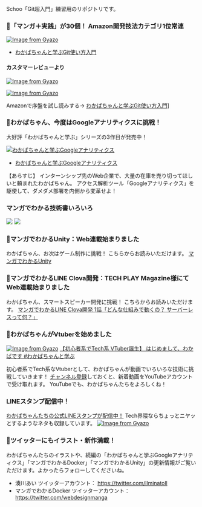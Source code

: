 Schoo「Git超入門」練習用のリポジトリです。

### 🌱「マンガ＋実践」が30個！ Amazon開発技法カテゴリ1位常連
<a href="https://amzn.to/2GgQCox">![Image from Gyazo](https://i.gyazo.com/0465458c28f3cd2b39774b75f7504b32.png)</a>

- <a href="https://amzn.to/2GgQCox">わかばちゃんと学ぶGit使い方入門</a>

#### カスタマーレビューより
<a href="https://amzn.to/2GgQCox">![Image from Gyazo](https://i.gyazo.com/3be55bf343bd016b8f4c46f04627a938.png)</a>

<a href="https://amzn.to/2GgQCox">![Image from Gyazo](https://i.gyazo.com/bbf1dc4c34ef81c866d941d8c25e7806.png)</a>

Amazonで序盤を試し読みする→ <a href="https://amzn.to/2GgQCox">わかばちゃんと学ぶGit使い方入門]</a>

### 🌱わかばちゃん、今度はGoogleアナリティクスに挑戦！
大好評「わかばちゃんと学ぶ」シリーズの3作目が発売中！

<a href="https://goo.gl/wU26Pp">![わかばちゃんと学ぶGoogleアナリティクス](https://gyazo.com/ea1c0aaeeb787405a7e5b032c51d09e8.png)</a>

- <a href="https://goo.gl/wU26Pp">わかばちゃんと学ぶGoogleアナリティクス</a>

 【あらすじ】 インターンシップ先のWeb企業で、大量の在庫を売り切ってほしいと頼まれたわかばちゃん。 アクセス解析ツール「Googleアナリティクス」を駆使して、ダメダメ部署を内側から変革せよ！

### マンガでわかる技術書いろいろ
<a href="https://www.amazon.co.jp/%E3%82%8F%E3%81%8B%E3%81%B0%E3%81%A1%E3%82%83%E3%82%93%E3%81%A8%E5%AD%A6%E3%81%B6-Web%E3%82%B5%E3%82%A4%E3%83%88%E5%88%B6%E4%BD%9C%E3%81%AE%E5%9F%BA%E6%9C%AC-%E6%B9%8A%E5%B7%9D%E3%81%82%E3%81%84-ebook/dp/B01L8CANVO/ref=as_li_ss_il?_encoding=UTF8&qid=&sr=&linkCode=li2&tag=cam51p-22&linkId=143dcaa737e8f713b539ab6d47a784d4&language=ja_JP" target="_blank"><img border="0" src="//ws-fe.amazon-adsystem.com/widgets/q?_encoding=UTF8&ASIN=B01L8CANVO&Format=_SL160_&ID=AsinImage&MarketPlace=JP&ServiceVersion=20070822&WS=1&tag=cam51p-22&language=ja_JP" ></a><img src="https://ir-jp.amazon-adsystem.com/e/ir?t=cam51p-22&language=ja_JP&l=li2&o=9&a=B01L8CANVO" width="1" height="1" border="0" alt="" style="border:none !important; margin:0px !important;" />
<a href="https://www.amazon.co.jp/%E9%81%8B%E7%94%A8%E2%98%86%E3%81%A1%E3%82%83%E3%82%93%E3%81%A8%E5%AD%A6%E3%81%B6-%E3%82%B7%E3%82%B9%E3%83%86%E3%83%A0%E9%81%8B%E7%94%A8%E3%81%AE%E5%9F%BA%E6%9C%AC-%E6%B2%A2%E6%B8%A1-%E3%81%82%E3%81%BE%E3%81%AD/dp/4863542771/ref=as_li_ss_il?ie=UTF8&linkCode=li2&tag=cam51p-22&linkId=5159e3ffdb5c3f2d2c4c18a90778a630&language=ja_JP" target="_blank"><img border="0" src="//ws-fe.amazon-adsystem.com/widgets/q?_encoding=UTF8&ASIN=4863542771&Format=_SL160_&ID=AsinImage&MarketPlace=JP&ServiceVersion=20070822&WS=1&tag=cam51p-22&language=ja_JP" ></a><img src="https://ir-jp.amazon-adsystem.com/e/ir?t=cam51p-22&language=ja_JP&l=li2&o=9&a=4863542771" width="1" height="1" border="0" alt="" style="border:none !important; margin:0px !important;" />

### 🌱マンガでわかるUnity：Web連載始まりました
わかばちゃん、お次はゲーム制作に挑戦！
こちらからお読みいただけます。
[マンガでわかるUnity](https://unity-manga.hatenablog.com/)

 ### 🌱マンガでわかるLINE Clova開発：TECH PLAY Magazine様にてWeb連載始まりました
わかばちゃん、スマートスピーカー開発に挑戦！
こちらからお読みいただけます。
[マンガでわかるLINE Clova開発 1話「どんな仕組みで動くの？ サーバーレスって何？」](https://techplay.jp/column/354)

### 🌱わかばちゃんがVtuberを始めました
[![Image from Gyazo](https://i.gyazo.com/5422c4d554dbfbdc54741c862f64d254.gif)](https://gyazo.com/5422c4d554dbfbdc54741c862f64d254)
[【初心者系でTech系 VTuber誕生】 はじめまして、わかばです #わかばちゃんと学ぶ](https://www.youtube.com/watch?v=oOiOn-3AJuo)

初心者系でTech系なVtuberとして、わかばちゃんが動画でいろいろな技術に挑戦していきます！
[チャンネル登録](https://www.youtube.com/channel/UCky-Q8NPjoohScbfrKU6AWA)しておくと、新着動画をYouTubeアカウントで受け取れます。
YouTubeでも、わかばちゃんたちをよろしくね！

### LINEスタンプ配信中！
[わかばちゃんたちの公式LINEスタンプが配信中！](https://store.line.me/stickershop/product/5400742/ja)
Tech界隈ならちょっとニヤッとするようなネタも収録しています。
[![Image from Gyazo](https://i.gyazo.com/35adbd7f45cbeacd3e97ecddc7e94d61.png)](https://store.line.me/stickershop/product/5400742/ja)

### 🌱ツイッターにもイラスト・新作満載！
わかばちゃんたちのイラストや、続編の「わかばちゃんと学ぶGoogleアナリティクス」「マンガでわかるDocker」「マンガでわかるUnity」の更新情報がご覧いただけます。よかったらフォローしてくださいね。

- 湊川あい ツイッターアカウント： https://twitter.com/llminatoll
- マンガでわかるDocker ツイッターアカウント： https://twitter.com/webdesignmanga

